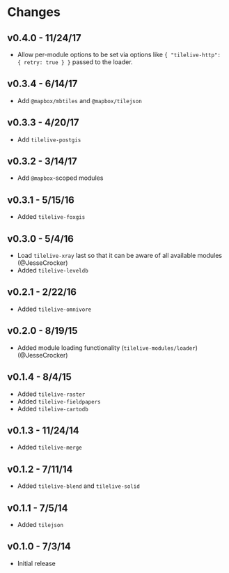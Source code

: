 # Changes

## v0.4.0 - 11/24/17

* Allow per-module options to be set via options like `{ "tilelive-http": { retry: true } }` passed to the loader.

## v0.3.4 - 6/14/17

* Add `@mapbox/mbtiles` and `@mapbox/tilejson`

## v0.3.3 - 4/20/17

* Add `tilelive-postgis`

## v0.3.2 - 3/14/17

* Add `@mapbox`-scoped modules

## v0.3.1 - 5/15/16

* Added `tilelive-foxgis`

## v0.3.0 - 5/4/16

* Load `tilelive-xray` last so that it can be aware of all available modules (@JesseCrocker)
* Added `tilelive-leveldb`

## v0.2.1 - 2/22/16

* Added `tilelive-omnivore`

## v0.2.0 - 8/19/15

* Added module loading functionality (`tilelive-modules/loader`) (@JesseCrocker)

## v0.1.4 - 8/4/15

* Added `tilelive-raster`
* Added `tilelive-fieldpapers`
* Added `tilelive-cartodb`

## v0.1.3 - 11/24/14

* Added `tilelive-merge`

## v0.1.2 - 7/11/14

* Added `tilelive-blend` and `tilelive-solid`

## v0.1.1 - 7/5/14

* Added `tilejson`

## v0.1.0 - 7/3/14

* Initial release
